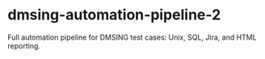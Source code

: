 # dmsing-automation-pipeline-2
Full automation pipeline for DMSING test cases: Unix, SQL, Jira, and HTML reporting.
